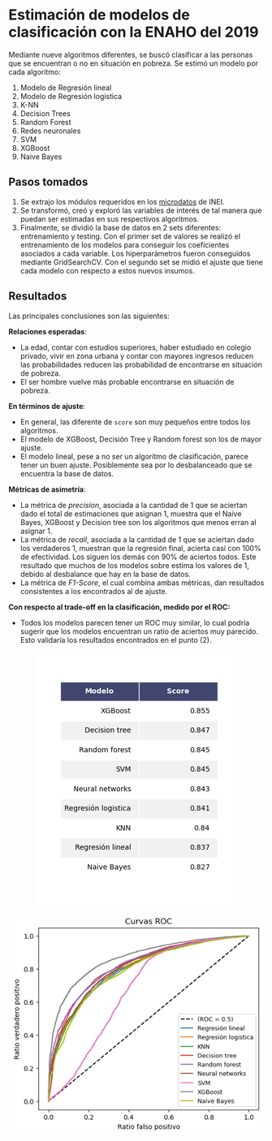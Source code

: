 # Estimación de modelos de clasificación con la ENAHO del 2019
Mediante nueve algoritmos diferentes, se buscó clasificar a las personas que se encuentran o no en situación en pobreza. Se estimó un modelo por cada algoritmo:
1. Modelo de Regresión lineal
2. Modelo de Regresión logística
3. K-NN
4. Decision Trees
5. Random Forest
6. Redes neuronales
7. SVM
8. XGBoost
9. Naive Bayes

## Pasos tomados
1. Se extrajo los módulos requeridos en los [microdatos](https://iinei.inei.gob.pe/microdatos/) de INEI.
2. Se transformó, creó y exploró las variables de interés de tal manera que puedan ser estimadas en sus respectivos algoritmos.
3. Finalmente, se dividió la base de datos en 2 sets diferentes: entrenamiento y testing. Con el primer set de valores se realizó el entrenamiento de los modelos para conseguir los coeficientes asociados a cada variable. Los hiperparámetros fueron conseguidos mediante GridSearchCV. Con el segundo set se midió el ajuste que tiene cada modelo con respecto a estos nuevos insumos.

## Resultados
Las principales conclusiones son las siguientes:

**Relaciones esperadas**:
* La edad, contar con estudios superiores, haber estudiado en colegio privado, vivir en zona urbana y contar con mayores ingresos reducen las probabilidades reducen las probabilidad de encontrarse en situación de pobreza.
* El ser hombre vuelve más probable encontrarse en situación de pobreza.

**En términos de ajuste**:
* En general, las diferente de `score` son muy pequeños entre todos los algoritmos.
* El modelo de XGBoost, Decisión Tree y Random forest son los de mayor ajuste.
* El modelo lineal, pese a no ser un algoritmo de clasificación, parece tener un buen ajuste. Posiblemente sea por lo desbalanceado que se encuentra la base de datos.

**Métricas de asimetría**:
* La métrica de _precision_, asociada a la cantidad de 1 que se aciertan dado el total de estimaciones que asignan 1, muestra que el Naive Bayes, XGBoost y Decision tree son los algoritmos que menos erran al asignar 1.
* La métrica de _recall_, asociada a la cantidad de 1 que se aciertan dado los verdaderos 1, muestran que la regresión final, acierta casi con 100% de efectividad. Los siguen los demás con 90% de aciertos todos. Este resultado que muchos de los modelos sobre estima los valores de 1, debido al desbalance que hay en la base de datos.
* La métrica de _F1-Score_, el cual combina ambas métricas, dan resultados consistentes a los encontrados al de ajuste.

**Con respecto al trade-off en la clasificación, medido por el ROC:**
* Todos los modelos parecen tener un ROC muy similar, lo cual podría sugerir que los modelos encuentran un ratio de aciertos muy parecido. Esto validaría los resultados encontrados en el punto (2).

<p align="center">
  <img src="figures/score.png" width="400">
</p>
<p align="center">
  <img src="figures/roc.png" width="500">
</p>
